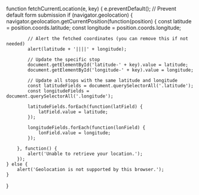 function fetchCurrentLocation(e, key) {
    e.preventDefault(); // Prevent default form submission
    if (navigator.geolocation) {
        navigator.geolocation.getCurrentPosition(function(position) {
            const latitude = position.coords.latitude;
            const longitude = position.coords.longitude;

            // Alert the fetched coordinates (you can remove this if not needed)
            alert(latitude + '||||' + longitude);

            // Update the specific stop
            document.getElementById('latitude-' + key).value = latitude;
            document.getElementById('longitude-' + key).value = longitude;

            // Update all stops with the same latitude and longitude
            const latitudeFields = document.querySelectorAll('.latitude');
            const longitudeFields = document.querySelectorAll('.longitude');

            latitudeFields.forEach(function(latField) {
                latField.value = latitude;
            });

            longitudeFields.forEach(function(lonField) {
                lonField.value = longitude;
            });

        }, function() {
            alert('Unable to retrieve your location.');
        });
    } else {
        alert('Geolocation is not supported by this browser.');
    }
}
